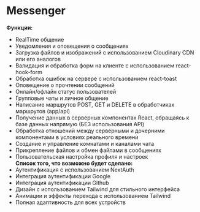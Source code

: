 # Messenger
**Функции:**
- RealTime общение 
- Уведомления и оповещения о сообщениях
- Загрузка файлов и изображений с использованием Cloudinary CDN или его аналогов
- Валидация и обработка форм на клиенте с использованием react-hook-form
- Обработка ошибок на сервере с использованием react-toast
- Оповещение о прочтении сообщений
- Онлайн/офлайн статус пользователей
- Групповые чаты и личное общение
- Написание маршрутов POST, GET и DELETE в обработчиках маршрутов (app/api)
- Получение данных в серверных компонентах React, обращаясь к базе данных напрямую (БЕЗ использования API)
- Обработка отношений между серверными и дочерними компонентами в условиях реального времени
- Создание и управление комнатами и каналами чата
- Прикрепление файлов и обмен файлами в сообщениях
- Пользовательская настройка профиля и настроек</br> 
**Список того, что возможно будет сделано:**</br>
- Аутентификация с использованием NextAuth
- Интеграция аутентификации Google
- Интеграция аутентификации Github
- Дизайн с использованием Tailwind для стильного интерфейса
- Анимации и эффекты перехода с использованием Tailwind
- Полная адаптивность для всех устройств
